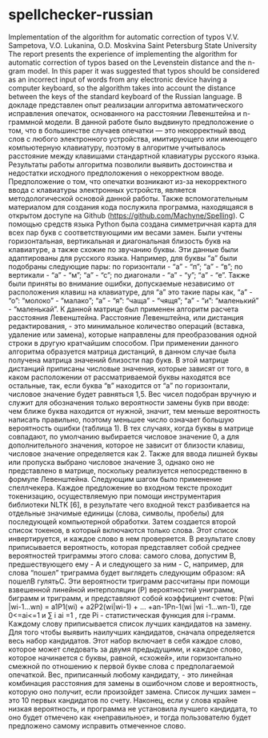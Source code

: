 # spellchecker-russian
Implementation of the algorithm for automatic correction of typos
V.V. Sampetova, V.O. Lukanina, O.D. Moskvina
Saint Petersburg State University
The report presents the experience of implementing the algorithm for automatic correction of typos based on the Levenstein
distance and the n-gram model. In this paper it was suggested that typos should be considered as an incorrect input of words from any electronic device having a computer keyboard, so the algorithm takes into account the distance between the keys of the standard keyboard of the Russian language. 
В докладе представлен опыт реализации алгоритма автоматического исправления опечаток, основанного на расстоянии Левенштейна 
и n-граммной модели. В данной работе было выдвинуто предположение о том, что в большинстве случаев опечатки — это некорректный 
ввод слов с любого электронного устройства, имитирующего или имеющего компьютерную клавиатуру, поэтому в алгоритме учитывалось 
расстояние между клавишами стандартной клавиатуры русского языка. Результаты работы алгоритма позволили выявить достоинства 
и недостатки исходного предположения о некорректном вводе. 
Предположение о том, что опечатки возникают из-за некорректного ввода с клавиатуры электронных устройств, является 
методологической основой данной работы. Также вспомогательным материалом для создания кода послужила программа, находящаяся в 
открытом доступе на Github (https://github.com/Machyne/Spelling). С помощью средств языка Python была создана симметричная 
карта для всех пар букв с соответствующими им весами замен. Были учтены горизонтальная, вертикальная и диагональная близость 
букв на клавиатуре, а также схожие по звучанию буквы. Эти данные были адаптированы для русского языка. Например, для буквы “а” 
были подобраны следующие пары: по горизонтали - “а” - “п”; “а” - “в”; по вертикали - “а” - “м”; “а” - “с”; по диагонали - “а” -
“у”; “а” - “е”. Также были приняты во внимание ошибки, допускаемые независимо от расположения клавиш на клавиатуре, для “а” 
это такие пары как, “а” - “о”: “молоко” - “малако”; “а” - “я”: “чаща” - “чящя”; “а” - “и”: “маленький” - “маленькай”. К данной 
матрице был применен алгоритм расчета расстояния Левенштейна. Расстояние Левенштейна, или дистанция редактирования, - это 
минимальное количество операций (вставка, удаление или замена), которые направлены для преобразования одной строки в другую
кратчайшим способом. При применении данного алгоритма образуется матрица дистанций, в данном случае была получена матрица 
значений близости пар букв. В этой матрице дистанций приписаны числовые значения, которые зависят от того, в каком 
расположении от рассматриваемой буквы находятся все остальные, так, если буква “в” находится от “а” по горизонтали,
числовое значение будет равняться 1,5. Вес чисел подобран вручную и служит для обозначения только вероятности замены букв 
при вводе: чем ближе буква находится от нужной, значит, тем меньше вероятность написать правильно, поэтому меньшее число 
означает большую вероятность ошибки (таблица 1). В тех случаях, когда буквы в матрице совпадают, по умолчанию выбирается 
числовое значение 0, а для дополнительного значения, которое не зависит от близости клавиш, числовое значение определяется как 
2. Также для ввода лишней буквы или пропуска выбрано числовое значение 3, однако оно не представлено в матрице, поскольку 
реализуется непосредственно в формуле Левенштейна. Cледующим шагом было применение спеллчекера. Каждое предложение во входном 
тексте проходит токенизацию, осуществляемую при помощи инструментария библиотеки NLTK [6], в результате чего входной текст 
разбивается на отдельные значимые единицы (слова, символы, пробелы) для последующей компьютерной обработки. Затем создается 
второй список токенов, в который включаются только слова. Этот список инвертируется, и каждое слово в нем проверяется. 
В результате слову приписывается вероятность, которая представляет собой среднее вероятностей триграммы этого слова: 
самого слова, допустим B, предшествующего ему - A и следующего за ним - C, например, для слова “пошел” триграмма будет 
выглядеть следующим образом: яA пошелB гулятьC. Эти вероятности триграмм рассчитаны при помощи взвешенной линейной 
интерполяции (P) вероятностей униграмм, биграмм и триграмм, и представляют собой коэффициент счетов:
P(wi |wi-1...wn) = a1P1(wi) + a2P2(wi|wi-1) + … +an-1Pn-1(wi |wi -1...wn-1), где 0<=ai<=1 и ∑ i ai =1 , где Pi - статистическая
функция для i-грамм.
Каждому слову приписывается список лучших кандидатов на замену. Для того чтобы выявить наилучших кандидатов, сначала 
определяется весь набор кандидатов. Этот набор включает в себя каждое слово, которое может следовать за двумя предыдущими, и 
каждое слово, которое начинается с буквы, равной, «схожей», или горизонтально смежной по отношению к первой букве слова с 
предполагаемой опечаткой. Вес, приписанный любому кандидату, - это линейная комбинация расстояния для замены в ошибочном слове и 
вероятность, которую оно получит, если произойдет замена. Список лучших замен – это 10 первых кандидатов по счету. Наконец, 
если у слова крайне низкая вероятность, и программа не установила лучшего кандидата, то оно будет отмечено как «неправильное»,
и тогда пользователю будет предложено самому исправить отмеченное слово. 
